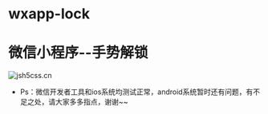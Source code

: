 # wxapp-lock
# 微信小程序--手势解锁

![jsh5css.cn](http://jsh5css.cn/blog/wp-content/uploads/2016/12/20161214134414_47015.png)
* Ps：微信开发者工具和ios系统均测试正常，android系统暂时还有问题，有不足之处，请大家多多指点，谢谢~~

